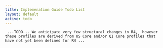 ```yaml
---
title: Implemenation Guide Todo List
layout: default
active: todo
---
```


     ...TODO... We anticipate very few structural changes in R4,  however these profiles are derived from US Core and/or QI Core profiles that have not yet been defined for R4 ...
